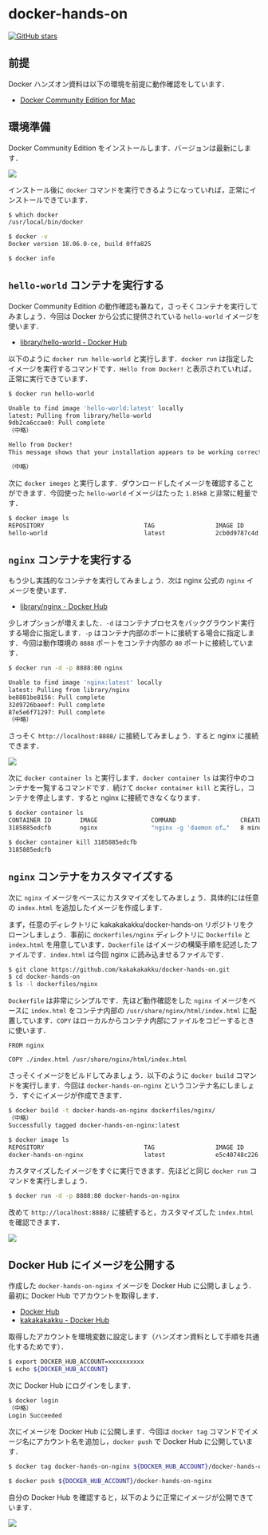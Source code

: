 # docker-hands-on

[![GitHub stars](https://img.shields.io/github/stars/kakakakakku/docker-hands-on.svg?style=for-the-badge)](https://github.com/kakakakakku/docker-hands-on/stargazers)

## 前提

Docker ハンズオン資料は以下の環境を前提に動作確認をしています．

- [Docker Community Edition for Mac](https://store.docker.com/editions/community/docker-ce-desktop-mac)

## 環境準備

Docker Community Edition をインストールします．バージョンは最新にします．

![](images/docker_ce.png)

インストール後に `docker` コマンドを実行できるようになっていれば，正常にインストールできています．

```sh
$ which docker
/usr/local/bin/docker

$ docker -v
Docker version 18.06.0-ce, build 0ffa825

$ docker info
```

## `hello-world` コンテナを実行する

Docker Community Edition の動作確認も兼ねて，さっそくコンテナを実行してみましょう．今回は Docker から公式に提供されている `hello-world` イメージを使います．

- [library/hello-world - Docker Hub](https://hub.docker.com/_/hello-world/)

以下のように `docker run hello-world` と実行します．`docker run` は指定したイメージを実行するコマンドです．`Hello from Docker!` と表示されていれば，正常に実行できています．

```sh
$ docker run hello-world

Unable to find image 'hello-world:latest' locally
latest: Pulling from library/hello-world
9db2ca6ccae0: Pull complete
（中略）

Hello from Docker!
This message shows that your installation appears to be working correctly.

（中略）
```

次に `docker imeges` と実行します．ダウンロードしたイメージを確認することができます．今回使った `hello-world` イメージはたった `1.85kB` と非常に軽量です．

```sh
$ docker image ls
REPOSITORY                            TAG                 IMAGE ID            CREATED             SIZE
hello-world                           latest              2cb0d9787c4d        5 weeks ago         1.85kB
```

## `nginx` コンテナを実行する

もう少し実践的なコンテナを実行してみましょう．次は nginx 公式の `nginx` イメージを使います．

- [library/nginx - Docker Hub](https://hub.docker.com/r/library/nginx/)

少しオプションが増えました．`-d` はコンテナプロセスをバックグラウンド実行する場合に指定します．`-p` はコンテナ内部のポートに接続する場合に指定します．今回は動作環境の `8888` ポートをコンテナ内部の `80` ポートに接続しています．

```sh
$ docker run -d -p 8888:80 nginx

Unable to find image 'nginx:latest' locally
latest: Pulling from library/nginx
be8881be8156: Pull complete
32d9726baeef: Pull complete
87e5e6f71297: Pull complete
（中略）
```

さっそく `http://localhost:8888/` に接続してみましょう．すると nginx に接続できます．

![](images/nginx.png)

次に `docker container ls` と実行します．`docker container ls` は実行中のコンテナを一覧するコマンドです．続けて `docker container kill` と実行し，コンテナを停止します．すると nginx に接続できなくなります．

```sh
$ docker container ls
CONTAINER ID        IMAGE               COMMAND                  CREATED             STATUS              PORTS                  NAMES
3185885edcfb        nginx               "nginx -g 'daemon of…"   8 minutes ago       Up 8 minutes        0.0.0.0:8888->80/tcp   relaxed_shaw

$ docker container kill 3185885edcfb
3185885edcfb
```

## `nginx` コンテナをカスタマイズする

次に `nginx` イメージをベースにカスタマイズをしてみましょう．具体的には任意の `index.html` を追加したイメージを作成します．

まず，任意のディレクトリに kakakakakku/docker-hands-on リポジトリをクローンしましょう．事前に `dockerfiles/nginx` ディレクトリに `Dockerfile` と `index.html` を用意しています．`Dockerfile` はイメージの構築手順を記述したファイルです．`index.html` は今回 nginx に読み込ませるファイルです．

```sh
$ git clone https://github.com/kakakakakku/docker-hands-on.git
$ cd docker-hands-on
$ ls -l dockerfiles/nginx
```

`Dockerfile` は非常にシンプルです．先ほど動作確認をした `nginx` イメージをベースに `index.html` をコンテナ内部の `/usr/share/nginx/html/index.html` に配置しています．`COPY` はローカルからコンテナ内部にファイルをコピーするときに使います．

```
FROM nginx

COPY ./index.html /usr/share/nginx/html/index.html
```

さっそくイメージをビルドしてみましょう．以下のように `docker build` コマンドを実行します．今回は `docker-hands-on-nginx` というコンテナ名にしましょう．すぐにイメージが作成できます．

```sh
$ docker build -t docker-hands-on-nginx dockerfiles/nginx/
（中略）
Successfully tagged docker-hands-on-nginx:latest

$ docker image ls
REPOSITORY                            TAG                 IMAGE ID            CREATED             SIZE
docker-hands-on-nginx                 latest              e5c40748c226        27 hours ago        109MB
```

カスタマイズしたイメージをすぐに実行できます．先ほどと同じ `docker run` コマンドを実行しましょう．

```sh
$ docker run -d -p 8888:80 docker-hands-on-nginx
```

改めて `http://localhost:8888/` に接続すると，カスタマイズした `index.html` を確認できます．

![](images/nginx_custom.png)

## Docker Hub にイメージを公開する

作成した `docker-hands-on-nginx` イメージを Docker Hub に公開しましょう．最初に Docker Hub でアカウントを取得します．

- [Docker Hub](https://hub.docker.com/)
- [kakakakakku - Docker Hub](https://hub.docker.com/u/kakakakakku/)

取得したアカウントを環境変数に設定します（ハンズオン資料として手順を共通化するためです）．

```sh
$ export DOCKER_HUB_ACCOUNT=xxxxxxxxxx
$ echo ${DOCKER_HUB_ACCOUNT}
```

次に Docker Hub にログインをします．

```sh
$ docker login
（中略）
Login Succeeded
```

次にイメージを Docker Hub に公開します．今回は `docker tag` コマンドでイメージ名にアカウント名を追加し，`docker push` で Docker Hub に公開しています．

```sh
$ docker tag docker-hands-on-nginx ${DOCKER_HUB_ACCOUNT}/docker-hands-on-nginx

$ docker push ${DOCKER_HUB_ACCOUNT}/docker-hands-on-nginx
```

自分の Docker Hub を確認すると，以下のように正常にイメージが公開できています．

![](images/docker_hub.png)
